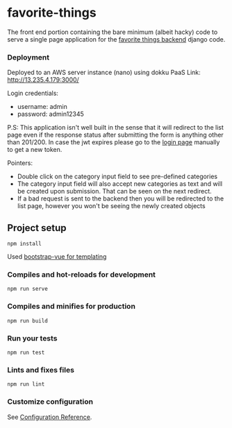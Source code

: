 # favorite-things
The front end portion containing the bare minimum (albeit hacky) 
code to serve a single page application for the 
[favorite things backend](https://github.com/Alig1493/favorites-backend) 
django code.

### Deployment
Deployed to an AWS server instance (nano) using dokku PaaS
Link: http://13.235.4.179:3000/

Login credentials:
* username: admin
* password: admin12345

P.S: This application isn't well built in the sense that it will 
redirect to the list page even if the response status after submitting the
form is anything other than 201/200. In case the jwt expires please go to the
[login page](http://13.235.4.179:3000/login) manually to get a new token.

Pointers:
- Double click on the category input field to see pre-defined categories
- The category input field will also accept new categories as text and will be created upon submission.
  That can be seen on the next redirect.
- If a bad request is sent to the backend then you will be redirected to the list page,
  however you won't be seeing the newly created objects 

## Project setup
```
npm install
```
Used [bootstrap-vue for templating](https://bootstrap-vue.js.org/docs/)

### Compiles and hot-reloads for development
```
npm run serve
```

### Compiles and minifies for production
```
npm run build
```

### Run your tests
```
npm run test
```

### Lints and fixes files
```
npm run lint
```

### Customize configuration
See [Configuration Reference](https://cli.vuejs.org/config/).


